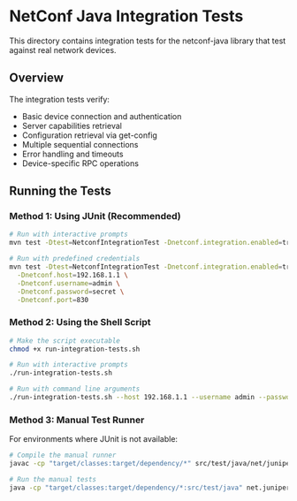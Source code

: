 # NetConf Java Integration Tests

This directory contains integration tests for the netconf-java library that test against real network devices.

## Overview

The integration tests verify:
- Basic device connection and authentication
- Server capabilities retrieval
- Configuration retrieval via get-config
- Multiple sequential connections
- Error handling and timeouts
- Device-specific RPC operations

## Running the Tests

### Method 1: Using JUnit (Recommended)

```bash
# Run with interactive prompts
mvn test -Dtest=NetconfIntegrationTest -Dnetconf.integration.enabled=true

# Run with predefined credentials
mvn test -Dtest=NetconfIntegrationTest -Dnetconf.integration.enabled=true \
  -Dnetconf.host=192.168.1.1 \
  -Dnetconf.username=admin \
  -Dnetconf.password=secret \
  -Dnetconf.port=830
```

### Method 2: Using the Shell Script

```bash
# Make the script executable
chmod +x run-integration-tests.sh

# Run with interactive prompts
./run-integration-tests.sh

# Run with command line arguments
./run-integration-tests.sh --host 192.168.1.1 --username admin --password secret
```

### Method 3: Manual Test Runner

For environments where JUnit is not available:

```bash
# Compile the manual runner
javac -cp "target/classes:target/dependency/*" src/test/java/net/juniper/netconf/integration/ManualTestRunner.java

# Run the manual tests
java -cp "target/classes:target/dependency/*:src/test/java" net.juniper.netconf.integration.